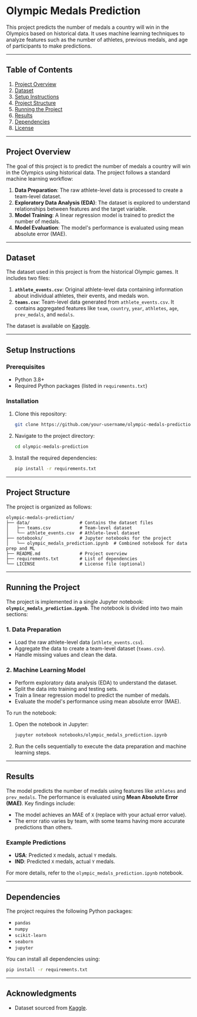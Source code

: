 # Olympic Medals Prediction

This project predicts the number of medals a country will win in the Olympics based on historical data. It uses machine learning techniques to analyze features such as the number of athletes, previous medals, and age of participants to make predictions.

---

## Table of Contents
1. [Project Overview](#project-overview)
2. [Dataset](#dataset)
3. [Setup Instructions](#setup-instructions)
4. [Project Structure](#project-structure)
5. [Running the Project](#running-the-project)
6. [Results](#results)
7. [Dependencies](#dependencies)
8. [License](#license)

---

## Project Overview

The goal of this project is to predict the number of medals a country will win in the Olympics using historical data. The project follows a standard machine learning workflow:
1. **Data Preparation**: The raw athlete-level data is processed to create a team-level dataset.
2. **Exploratory Data Analysis (EDA)**: The dataset is explored to understand relationships between features and the target variable.
3. **Model Training**: A linear regression model is trained to predict the number of medals.
4. **Model Evaluation**: The model's performance is evaluated using mean absolute error (MAE).

---

## Dataset

The dataset used in this project is from the historical Olympic games. It includes two files:
1. **`athlete_events.csv`**: Original athlete-level data containing information about individual athletes, their events, and medals won.
2. **`teams.csv`**: Team-level data generated from `athlete_events.csv`. It contains aggregated features like `team`, `country`, `year`, `athletes`, `age`, `prev_medals`, and `medals`.

The dataset is available on [Kaggle](https://www.kaggle.com/heesoo37/120-years-of-olympic-history-athletes-and-results).

---

## Setup Instructions

### Prerequisites
- Python 3.8+
- Required Python packages (listed in `requirements.txt`)

### Installation
1. Clone this repository:
   ```bash
   git clone https://github.com/your-username/olympic-medals-prediction.git
   ```
2. Navigate to the project directory:
   ```bash
   cd olympic-medals-prediction
   ```
3. Install the required dependencies:
   ```bash
   pip install -r requirements.txt
   ```

---

## Project Structure

The project is organized as follows:
```
olympic-medals-prediction/
├── data/                   # Contains the dataset files
│   ├── teams.csv           # Team-level dataset
│   └── athlete_events.csv  # Athlete-level dataset
├── notebooks/              # Jupyter notebooks for the project
│   └── olympic_medals_prediction.ipynb  # Combined notebook for data prep and ML
├── README.md               # Project overview
├── requirements.txt        # List of dependencies
└── LICENSE                 # License file (optional)
```

---

## Running the Project

The project is implemented in a single Jupyter notebook: **`olympic_medals_prediction.ipynb`**. The notebook is divided into two main sections:

### 1. Data Preparation
- Load the raw athlete-level data (`athlete_events.csv`).
- Aggregate the data to create a team-level dataset (`teams.csv`).
- Handle missing values and clean the data.

### 2. Machine Learning Model
- Perform exploratory data analysis (EDA) to understand the dataset.
- Split the data into training and testing sets.
- Train a linear regression model to predict the number of medals.
- Evaluate the model's performance using mean absolute error (MAE).

To run the notebook:
1. Open the notebook in Jupyter:
   ```bash
   jupyter notebook notebooks/olympic_medals_prediction.ipynb
   ```
2. Run the cells sequentially to execute the data preparation and machine learning steps.

---

## Results

The model predicts the number of medals using features like `athletes` and `prev_medals`. The performance is evaluated using **Mean Absolute Error (MAE)**. Key findings include:
- The model achieves an MAE of `X` (replace with your actual error value).
- The error ratio varies by team, with some teams having more accurate predictions than others.

### Example Predictions
- **USA**: Predicted `X` medals, actual `Y` medals.
- **IND**: Predicted `X` medals, actual `Y` medals.

For more details, refer to the `olympic_medals_prediction.ipynb` notebook.

---

## Dependencies

The project requires the following Python packages:
- `pandas`
- `numpy`
- `scikit-learn`
- `seaborn`
- `jupyter`

You can install all dependencies using:
```bash
pip install -r requirements.txt
```

---

## Acknowledgments
- Dataset sourced from [Kaggle](https://www.kaggle.com/heesoo37/120-years-of-olympic-history-athletes-and-results).
